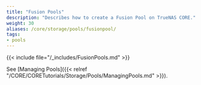 ```yaml
---
title: "Fusion Pools"
description: "Describes how to create a Fusion Pool on TrueNAS CORE."
weight: 30
aliases: /core/storage/pools/fusionpool/
tags:
- pools
---
```


{{< include file="/_includes/FusionPools.md" >}}

See [Managing Pools]({{< relref "/CORE/CORETutorials/Storage/Pools/ManagingPools.md" >}}).
